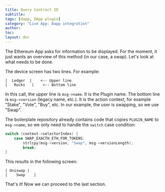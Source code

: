 ```yaml
---
title: Query Contract ID
subtitle:
tags: [dapp, DApp plugin]
category: "Live App: Dapp integration"
author:
toc:
layout: doc
---
```


The Ethereum App asks for information to be displayed. For the moment, it just wants an overview of this method (in our case, a swap). Let's look at what needs to be done.

The device screen has two lines. For example:
```
|  Ledger  |    <-- Upper line
|   Rocks   |    <-- Bottom line
```

In this call, the upper line is `msg->name`. It is the Plugin name.
The bottom line is `msg->version` (legacy name, etc.). It is the action context, for example "Stake", "Vote", "Buy", etc. In our example, the user is swapping, so we use "Swap".

The boilerplate repository already contains code that copies `PLUGIN_NAME` to `msg->name`, so we only need to handle the `switch` case condition:
```c
switch (context->selectorIndex) {
    case SWAP_EXACTH_ETH_FOR_TOKENS:
        strlcpy(msg->version, "Swap", msg->versionLength);
        break;
}
```

This results in the following screen:
```
| Uniswap |
|    Swap    |
```

That's it! Now we can proceed to the last section.
